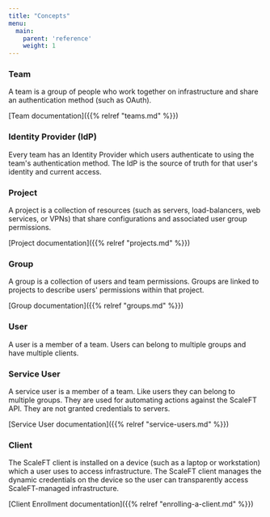 ```yaml
---
title: "Concepts"
menu:
  main:
    parent: 'reference'
    weight: 1
---
```


### Team

A team is a group of people who work together on infrastructure and share an authentication method (such as OAuth).

[Team documentation]({{% relref "teams.md" %}})

### Identity Provider (IdP)

Every team has an Identity Provider which users authenticate to using the team's authentication method. The IdP is the source of truth for that user's identity and current access.


### Project

A project is a collection of resources (such as servers, load-balancers, web services, or VPNs) that share configurations and associated user group permissions.

[Project documentation]({{% relref "projects.md" %}})


### Group

A group is a collection of users and team permissions. Groups are linked to projects to describe users' permissions within that project.

[Group documentation]({{% relref "groups.md" %}})


### User

A user is a member of a team. Users can belong to multiple groups and have multiple clients.

### Service User

A service user is a member of a team. Like users they can belong to multiple groups. They are used for automating actions against the ScaleFT API. They are not granted credentials to
servers.

[Service User documentation]({{% relref "service-users.md" %}})

### Client

The ScaleFT client is installed on a device (such as a laptop or workstation) which a user uses to access infrastructure. The ScaleFT client manages the dynamic credentials on the device so the user can transparently access ScaleFT-managed infrastructure.

[Client Enrollment documentation]({{% relref "enrolling-a-client.md" %}})
